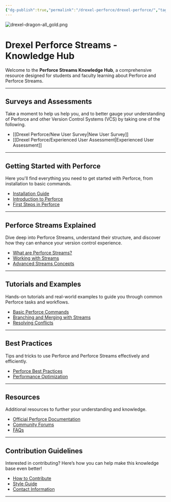 ```yaml
---
{"dg-publish":true,"permalink":"/drexel-perforce/drexel-perforce/","tags":["gardenEntry"]}
---
```



![drexel-dragon-all_gold.png](/img/user/Drexel%20Perforce/All%20Media/drexel-dragon-all_gold.png)
# Drexel Perforce Streams - Knowledge Hub

Welcome to the **Perforce Streams Knowledge Hub**, a comprehensive resource designed for students and faculty learning about Perforce and Perforce Streams. 

---
## Surveys and Assessments

Take a moment to help us help you, and to better gauge your understanding of Perforce and other Version Control Systems (VCS) by taking one of the following.

- [[Drexel Perforce/New User Survey\|New User Survey]]
- [[Drexel Perforce/Experienced User Assessment\|Experienced User Assessment]]

---
## Getting Started with Perforce

Here you'll find everything you need to get started with Perforce, from installation to basic commands.

- [Installation Guide](/installation.md)
- [Introduction to Perforce](/basic-concepts.md)
- [First Steps in Perforce](/first-steps.md)

---

## Perforce Streams Explained

Dive deep into Perforce Streams, understand their structure, and discover how they can enhance your version control experience.

- [What are Perforce Streams?](/streams-intro.md)
- [Working with Streams](/working-with-streams.md)
- [Advanced Streams Concepts](/advanced-streams.md)

---

## Tutorials and Examples

Hands-on tutorials and real-world examples to guide you through common Perforce tasks and workflows.

- [Basic Perforce Commands](/basic-commands.md)
- [Branching and Merging with Streams](/branching-merging.md)
- [Resolving Conflicts](/conflict-resolution.md)

---

## Best Practices

Tips and tricks to use Perforce and Perforce Streams effectively and efficiently.

- [Perforce Best Practices](/best-practices.md)
- [Performance Optimization](/performance-optimization.md)

---

## Resources

Additional resources to further your understanding and knowledge.

- [Official Perforce Documentation](https://www.perforce.com/manuals/)
- [Community Forums](https://forums.perforce.com/)
- [FAQs](/faqs.md)

---

## Contribution Guidelines

Interested in contributing? Here’s how you can help make this knowledge base even better!

- [How to Contribute](/contributing.md)
- [Style Guide](/style-guide.md)
- [Contact Information](/contact.md)

---
